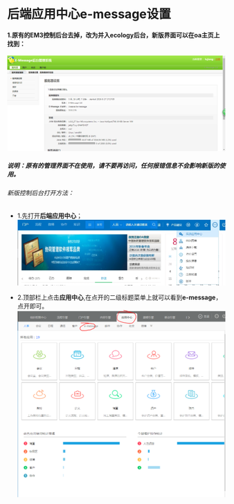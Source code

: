 # 后端应用中心e-message设置

#### 1.原有的EM3控制后台去掉，改为并入ecology后台，新版界面可以在oa主页上找到：

![3.8版本管理后台](/image/c3/3.8版本后台管理界面.png "Title")

##### 说明：原有的管理界面不在使用，请不要再访问，任何报错信息不会影响新版的使用。

###### 新版控制后台打开方法：
* 1.先打开**后端应用中心**；<br/>
![后端应用中心](/image/c3/打开后端应用中心.jpg "Title")

* 2.顶部栏上点击**应用中心**,在点开的二级标题菜单上就可以看到**e-message**，点开即可。<br/>
![e-message后台管理](/image/c3/e-message后台管理.PNG "Title")
